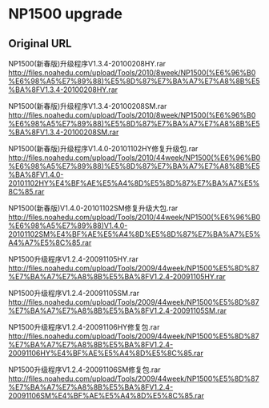 
# NP1500 upgrade

## Original URL

NP1500(新春版)升级程序V1.3.4-20100208HY.rar
http://files.noahedu.com/upload/Tools/2010/8week/NP1500(%E6%96%B0%E6%98%A5%E7%89%88)%E5%8D%87%E7%BA%A7%E7%A8%8B%E5%BA%8FV1.3.4-20100208HY.rar

NP1500(新春版)升级程序V1.3.4-20100208SM.rar
http://files.noahedu.com/upload/Tools/2010/8week/NP1500(%E6%96%B0%E6%98%A5%E7%89%88)%E5%8D%87%E7%BA%A7%E7%A8%8B%E5%BA%8FV1.3.4-20100208SM.rar

NP1500(新春版)升级程序V1.4.0-20101102HY修复升级包.rar
http://files.noahedu.com/upload/Tools/2010/44week/NP1500(%E6%96%B0%E6%98%A5%E7%89%88)%E5%8D%87%E7%BA%A7%E7%A8%8B%E5%BA%8FV1.4.0-20101102HY%E4%BF%AE%E5%A4%8D%E5%8D%87%E7%BA%A7%E5%8C%85.rar

NP1500(新春版)V1.4.0-20101102SM修复升级大包.rar
http://files.noahedu.com/upload/Tools/2010/44week/NP1500(%E6%96%B0%E6%98%A5%E7%89%88)V1.4.0-20101102SM%E4%BF%AE%E5%A4%8D%E5%8D%87%E7%BA%A7%E5%A4%A7%E5%8C%85.rar

NP1500升级程序V1.2.4-20091105HY.rar
http://files.noahedu.com/upload/Tools/2009/44week/NP1500%E5%8D%87%E7%BA%A7%E7%A8%8B%E5%BA%8FV1.2.4-20091105HY.rar

NP1500升级程序V1.2.4-20091105SM.rar
http://files.noahedu.com/upload/Tools/2009/44week/NP1500%E5%8D%87%E7%BA%A7%E7%A8%8B%E5%BA%8FV1.2.4-20091105SM.rar

NP1500升级程序V1.2.4-20091106HY修复包.rar
http://files.noahedu.com/upload/Tools/2009/44week/NP1500%E5%8D%87%E7%BA%A7%E7%A8%8B%E5%BA%8FV1.2.4-20091106HY%E4%BF%AE%E5%A4%8D%E5%8C%85.rar

NP1500升级程序V1.2.4-20091106SM修复包.rar
http://files.noahedu.com/upload/Tools/2009/44week/NP1500%E5%8D%87%E7%BA%A7%E7%A8%8B%E5%BA%8FV1.2.4-20091106SM%E4%BF%AE%E5%A4%8D%E5%8C%85.rar

